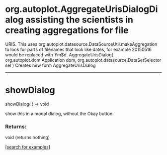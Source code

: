 # org.autoplot.AggregateUrisDialogDialog assisting the scientists in creating aggregations for file
 URIS.  This uses org.autoplot.datasource.DataSourceUtil.makeAggregation
 to look for parts of filenames that look like dates, for example 20150516
 would be replaced with $Y$m$d.
AggregateUrisDialog( org.autoplot.dom.Application dom, org.autoplot.datasource.DataSetSelector sel )
Creates new form AggregateUrisDialog

***
<a name="showDialog"></a>
# showDialog
showDialog(  ) &rarr; void

show this in a modal dialog, without the Okay button.

### Returns:
void (returns nothing)


<a href="https://github.com/autoplot/dev/search?q=showDialog&unscoped_q=showDialog">[search for examples]</a>

